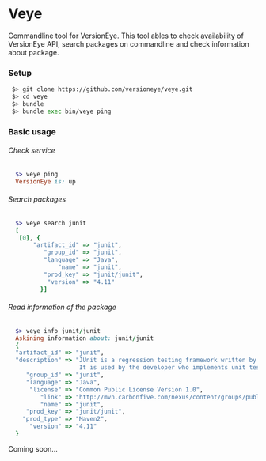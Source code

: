 # Veye


Commandline tool for VersionEye. This tool ables to check availability of VersionEye API, search packages on commandline and check information about package.

### Setup

 ```bash
  $> git clone https://github.com/versioneye/veye.git
  $> cd veye
  $> bundle
  $> bundle exec bin/veye ping
 ```

### Basic usage


###### Check service 
 ```ruby
   $> veye ping
   VersionEye is: up
 ```

###### Search packages 

 ```ruby
   $> veye search junit
   [
    [0], {
        "artifact_id" => "junit",
           "group_id" => "junit",
           "language" => "Java",
               "name" => "junit",
           "prod_key" => "junit/junit",
            "version" => "4.11"
          }]
 ```
 
 
###### Read information of the package


  ```ruby
    $> veye info junit/junit
    Askining information about: junit/junit
    {
    "artifact_id" => "junit",
    "description" => "JUnit is a regression testing framework written by Erich Gamma and Kent Beck.
                      It is used by the developer who implements unit tests in Java.",
       "group_id" => "junit",
       "language" => "Java",
        "license" => "Common Public License Version 1.0",
           "link" => "http://mvn.carbonfive.com/nexus/content/groups/public/junit/junit/",
           "name" => "junit",
       "prod_key" => "junit/junit",
      "prod_type" => "Maven2",
        "version" => "4.11"
    }
  ```
  
Coming soon...

